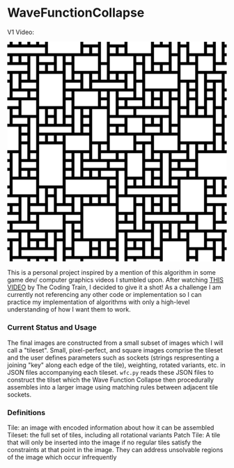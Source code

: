 # WaveFunctionCollapse

V1 Video:

[![V1 Wave Function Collapse](V1.PNG)](https://youtube.com/shorts/JEJoIFABgiQ "V1 Wave Function Collapse")

This is a personal project inspired by a mention of this algorithm in some game dev/ computer graphics videos I stumbled upon. After watching [THIS VIDEO](https://youtu.be/rI_y2GAlQFM "The Coding Train") by The Coding Train, I decided to give it a shot! As a challenge I am currently not referencing any other code or implementation so I can practice my implementation of algorithms with only a high-level understanding of how I want them to work.

### Current Status and Usage
The final images are constructed from a small subset of images which I will call a "tileset". Small, pixel-perfect, and square images comprise the tileset and the user defines parameters such as sockets (strings respresenting a joining "key" along each edge of the tile), weighting, rotated variants, etc. in JSON files accompanying each tileset. `wfc.py` reads these JSON files to construct the tilset which the Wave Function Collapse then procedurally assembles into a larger image using matching rules between adjacent tile sockets.

### Definitions
Tile: an image with encoded information about how it can be assembled
Tileset: the full set of tiles, including all rotational variants
Patch Tile: A tile that will only be inserted into the image if no regular tiles satisfy the constraints at that point in the image. They can address unsolvable regions of the image which occur infrequently

